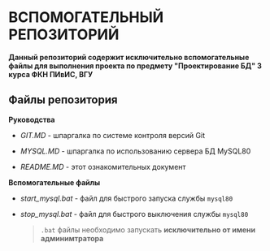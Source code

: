 # ВСПОМОГАТЕЛЬНЫЙ РЕПОЗИТОРИЙ

**Данный репозиторий содержит исключительно вспомогательные файлы для выполнения проекта
по предмету "Проектирование БД" 3 курса ФКН ПИвИС, ВГУ**

## Файлы репозитория

**Руководства**

* *GIT.MD* - шпаргалка по системе контроля версий Git

* *MYSQL.MD* - шпаргалка по использованию сервера БД MySQL80

* *README.MD* - этот ознакомительных документ

**Вспомогательные файлы**

* *start_mysql.bat* - файл для быстрого запуска службы `mysql80`

* *stop_mysql.bat* - файл для быстрого выключения службы `mysql80`

	> `.bat` файлы необходимо запускать **исключительно от имени админимтратора**